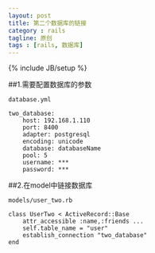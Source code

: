 ```yaml
---
layout: post
title: 第二个数据库的链接
category : rails
tagline: 原创
tags : [rails, 数据库]
---
```

{% include JB/setup %}

<!--{% include themes/custom-settings/time.html %}-->

##1.需要配置数据库的参数

    database.yml

    two_database:
        host: 192.168.1.110
        port: 8400
        adapter: postgresql
        encoding: unicode
        database: databaseName
        pool: 5
        username: ***
        password: ***

##2.在model中链接数据库

    models/user_two.rb

    class UserTwo < ActiveRecord::Base
        attr_accessible :name,:friends ...
        self.table_name = "user"
        establish_connection "two_database"
    end
